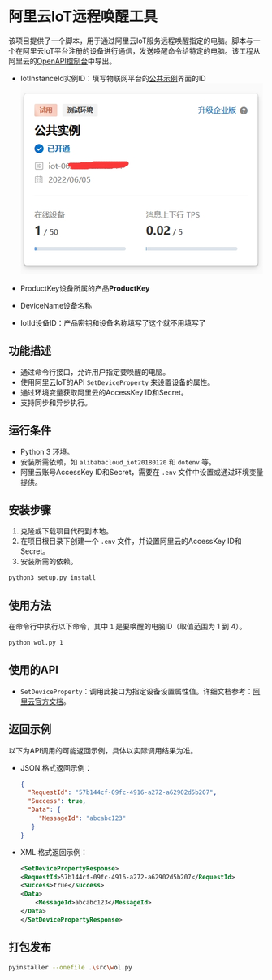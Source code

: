 # 阿里云IoT远程唤醒工具

该项目提供了一个脚本，用于通过阿里云IoT服务远程唤醒指定的电脑。脚本与一个在阿里云IoT平台注册的设备进行通信，发送唤醒命令给特定的电脑。该工程从阿里云的[OpenAPI控制台](https://next.api.aliyun.com/api/Iot/2018-01-20/SetDeviceProperty?tab=DEMO&lang=TYPESCRIPT)中导出。

- IotInstanceId实例ID：填写物联网平台的[公共示例](https://iot.console.aliyun.com/lk/summary/new)界面的ID
![实例ID](figs/IotInstanceId.jpg)

- ProductKey设备所属的产品**ProductKey**
- DeviceName设备名称
- IotId设备ID：产品密钥和设备名称填写了这个就不用填写了


## 功能描述

- 通过命令行接口，允许用户指定要唤醒的电脑。
- 使用阿里云IoT的API `SetDeviceProperty` 来设置设备的属性。
- 通过环境变量获取阿里云的AccessKey ID和Secret。
- 支持同步和异步执行。

## 运行条件

- Python 3 环境。
- 安装所需依赖，如 `alibabacloud_iot20180120` 和 `dotenv` 等。
- 阿里云账号AccessKey ID和Secret，需要在 `.env` 文件中设置或通过环境变量提供。

## 安装步骤

1. 克隆或下载项目代码到本地。
2. 在项目根目录下创建一个 `.env` 文件，并设置阿里云的AccessKey ID和Secret。
3. 安装所需的依赖。

```sh
python3 setup.py install
```

## 使用方法

在命令行中执行以下命令，其中 `1` 是要唤醒的电脑ID（取值范围为 1 到 4）。

```sh
python wol.py 1
```

## 使用的API

- `SetDeviceProperty`：调用此接口为指定设备设置属性值。详细文档参考：[阿里云官方文档](https://next.api.aliyun.com/document/Iot/2018-01-20/SetDeviceProperty)。

## 返回示例

以下为API调用的可能返回示例，具体以实际调用结果为准。

- JSON 格式返回示例：

    ```json
    { 
      "RequestId": "57b144cf-09fc-4916-a272-a62902d5b207", 
      "Success": true, 
      "Data": {
         "MessageId": "abcabc123"
       } 
    }
    ```

- XML 格式返回示例：

    ```xml
    <SetDevicePropertyResponse>
    <RequestId>57b144cf-09fc-4916-a272-a62902d5b207</RequestId>
    <Success>true</Success>
    <Data>
        <MessageId>abcabc123</MessageId>
    </Data>
    </SetDevicePropertyResponse>
    ```

## 打包发布

```sh
pyinstaller --onefile .\src\wol.py
```
